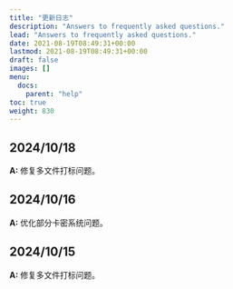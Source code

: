```yaml
---
title: "更新日志"
description: "Answers to frequently asked questions."
lead: "Answers to frequently asked questions."
date: 2021-08-19T08:49:31+00:00
lastmod: 2021-08-19T08:49:31+00:00
draft: false
images: []
menu:
  docs:
    parent: "help"
toc: true
weight: 830
---
```


## 2024/10/18

**A:** 修复多文件打标问题。

## 2024/10/16

**A:** 优化部分卡密系统问题。

## 2024/10/15

**A:** 修复多文件打标问题。
